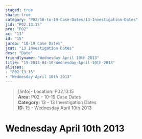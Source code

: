 ```yaml
---  
staged: true  
share: true  
category: "P02/10-to-19-Case-Dates/13-Investigation-Dates"  
jid: "P02.13.15"  
pro: "P02"  
ac: "13"  
id: "15"  
jarea: "10-19 Case Dates"  
jcat: "13 Investigation Dates"  
desc: "Date"  
friendlyname: "Wednesday April 10th 2013"  
title: "15-2013-04-10-Wednesday-April-10th-2013"  
aliases:   
- "P02.13.15"  
- "Wednesday April 10th 2013"  
---  
```

>[!info]- Location: P02.13.15  
>**Area:** P02 - 10-19 Case Dates  
>**Category:** 13 - 13 Investigation Dates  
>**ID:** 15 - Wednesday April 10th 2013  
  
# Wednesday April 10th 2013  

